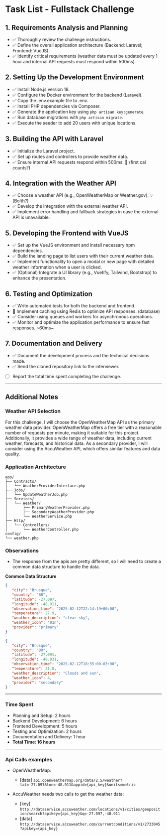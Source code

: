 # Task List - Fullstack Challenge

## 1. Requirements Analysis and Planning
- ✅ Thoroughly review the challenge instructions.
- ✅ Define the overall application architecture (Backend: Laravel; Frontend: VueJS).
- ✅ Identify critical requirements (weather data must be updated every 1 hour and internal API requests must respond within 500ms).

## 2. Setting Up the Development Environment
- ✅ Install Node.js version 18.
- ✅ Configure the Docker environment for the backend (Laravel).
- ✅ Copy the .env.example file to .env.
- ✅ Install PHP dependencies via Composer.
- ✅ Generate the application key using `php artisan key:generate`.
- ✅ Run database migrations with `php artisan migrate`.
- ✅ Execute the seeder to add 20 users with unique locations.

## 3. Building the API with Laravel
- ✅ Initialize the Laravel project.
- ✅ Set up routes and controllers to provide weather data.
- ✅ Ensure internal API requests respond within 500ms. 👀 (first cal counts?)

## 4. Integration with the Weather API
- ✅ Choose a weather API (e.g., OpenWeatherMap or Weather.gov). 💡(Bolth?)
- ✅ Develop the integration with the external weather API.
- ✅ Implement error handling and fallback strategies in case the external API is unavailable.

## 5. Developing the Frontend with VueJS
- ✅ Set up the VueJS environment and install necessary npm dependencies.
- ✅ Build the landing page to list users with their current weather data.
- ✅ Implement functionality to open a modal or new page with detailed weather information when a user is clicked.
- ✅ (Optional) Integrate a UI library (e.g., Vuetify, Tailwind, Bootstrap) to enhance the presentation.

## 6. Testing and Optimization
- ✅ Write automated tests for both the backend and frontend.
- 👀 Implement caching using Redis to optimize API responses. (database)
- ✅ Consider using queues and workers for asynchronous operations.
- ✅ Monitor and optimize the application performance to ensure fast responses. ~60ms~

## 7. Documentation and Delivery
- ✅ Document the development process and the technical decisions made.
- ✅ Send the cloned repository link to the interviewer.
- [ ] Report the total time spent completing the challenge.

---

## Additional Notes

### Weather API Selection
For this challenge, I will choose the OpenWeatherMap API as the primary weather data provider. OpenWeatherMap offers a free tier with a reasonable number of requests per minute, making it suitable for this project. Additionally, it provides a wide range of weather data, including current weather, forecasts, and historical data. As a secondary provider, I will consider using the AccuWeather API, which offers similar features and data quality.

### Application Architecture
```
app/
├── Contracts/
│   └── WeatherProviderInterface.php
├── Jobs/
│   └── UpdateWeatherJob.php
├── Services/
│   └── Weather/
│       ├── PrimaryWeatherProvider.php
│       ├── SecondaryWeatherProvider.php
│       └── WeatherService.php
├── Http/
│   └── Controllers/
│       └── WeatherController.php
config/
└── weather.php
```

### Observations
- The response from the apis are pretty different, so I will need to create a common data structure to handle the data.

**Common Data Structure**
```json
{
   "city": "Brusque",
   "country": "BR",
   "latitude": -27.097,
   "longitude": -48.911,
   "observation_time": "2025-02-12T22:14:19+00:00",
   "temperature": 27.9,
   "weather_description": "clear sky",
   "weather_icon": "01n",
   "provider": "primary"
}
```
```json
{
   "city": "Brusque",
   "country": "BR",
   "latitude": -27.091,
   "longitude": -48.931,
   "observation_time": "2025-02-12T18:55:00-03:00",
   "temperature": 31.8,
   "weather_description": "Clouds and sun",
   "weather_icon": 4,
   "provider": "secondary"
}
```
---

### Time Spent
- Planning and Setup: 2 hours
- Backend Development: 6 hours
- Frontend Development: 5 hours
- Testing and Optimization: 2 hours
- Documentation and Delivery: 1 hour
- **Total Time: 16 hours**

---

### Api Calls examples
- OpenWeatherMap:
	- [data] `api.openweathermap.org/data/2.5/weather?lat=-27.097&lon=-48.911&appid={api_key}&units=metric`

- AccuWeather needs two calls to get the weather data:
	- [key] `http://dataservice.accuweather.com/locations/v1/cities/geoposition/search?apikey={api_key}&q=-27.097,-48.911`
	- [data] `http://dataservice.accuweather.com/currentconditions/v1/2733045?apikey={api_key}`

